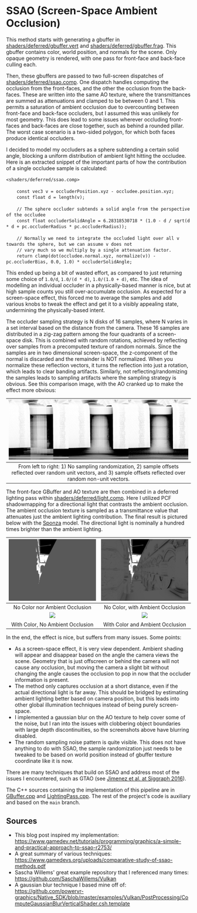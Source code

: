 # SSAO (Screen-Space Ambient Occlusion)

This method starts with generating a gbuffer in [shaders/deferred/gbuffer.vert](./shaders/deferred/gbuffer.vert) and [shaders/deferred/gbuffer.frag](./shaders/deferred/gbuffer.frag). 
This gbuffer contains color, world position, and normals for the scene. 
Only opaque geometry is rendered, with one pass for front-face and back-face culling each. 

Then, these gbuffers are passed to two full-screen dispatches of [shaders/deferred/ssao.comp](./shaders/deferred/ssao.comp). 
One dispatch handles computing the occlusion from the front-faces, and the other the occlusion from the back-faces. 
These are written into the same AO texture, where the transmittances are summed as attenuations and clamped to be between 0 and 1. 
This permits a saturation of ambient occlusion due to overcounting between front-face and back-face occluders, but I assumed this was unlikely for most geometry. 
This does lead to some issues wherever occluding front-faces and back-faces are close together, such as behind a rounded pillar. 
The worst case scenario is a two-sided polygon, for which both faces produce identical occluders.

I decided to model my occluders as a sphere subtending a certain solid angle, blocking a uniform distribution of ambient light hitting the occludee. 
Here is an extracted snippet of the important parts of how the contribution of a single occludee sample is calculated:

```
<shaders/deferred/ssao.comp>

    const vec3 v = occluderPosition.xyz - occludee.position.xyz;
    const float d = length(v);

    // The sphere occluder subtends a solid angle from the perspective of the occludee
    const float occluderSolidAngle = 6.28318530718 * (1.0 - d / sqrt(d * d + pc.occluderRadius * pc.occluderRadius));

    // Normally we need to integrate the occluded light over all v towards the sphere, but we can assume v does not
    // vary much so we multiply by a single attenuation factor.
    return clamp(dot(occludee.normal.xyz, normalize(v)) - pc.occluderBias, 0.0, 1.0) * occluderSolidAngle;
```

This ended up being a bit of wasted effort, as compared to just returning some choice of `1.0/d`, `1.0/(d * d)`, `1.0/(1.0 + d)`, etc. 
The idea of modelling an individual occluder in a physically-based manner is nice, but at high sample counts you still over-accumulate occlusion. 
As expected for a screen-space effect, this forced me to average the samples and add various knobs to tweak the effect and get it to a visibly appealing state, undermining the physically-based intent.

The occluder sampling strategy is N disks of 16 samples, where N varies in a set interval based on the distance from the camera. 
These 16 samples are distributed in a zig-zag pattern among the four quadrants of a screen-space disk. 
This is combined with random rotations, achieved by reflecting over samples from a precomputed texture of random normals. 
Since the samples are in two dimensional screen-space, the z-component of the normal is discarded and the remainder is NOT normalized. 
When you normalize these reflection vectors, it turns the reflection into just a rotation, which leads to clear banding artifacts. 
Similarly, not reflecting/randomizing the samples leads to sampling artifacts where the sampling strategy is obvious. 
See this comparison image, with the AO cranked up to make the effect more obvious:

|![](./screenshots/sampling_comparison.png)|
|:-:|
|From left to right: 1) No sampling randomization, 2) sample offsets reflected over random unit vectors, and 3) sample offsets reflected over random non-unit vectors.|

The front-face GBuffer and AO texture are then combined in a deferred lighting pass within [shaders/deferred/light.comp](./shaders/deferred/light.comp).
Here I utilized PCF shadowmapping for a directional light that contrasts the ambient occlusion. 
The ambient occlusion texture is sampled as a transmittance value that attenuates just the ambient lighting contribution. 
The final result is pictured below with the [Sponza](https://github.com/KhronosGroup/glTF-Sample-Assets/tree/main/Models/Sponza) model. 
The directional light is nominally a hundred times brighter than the ambient lighting.

![](./screenshots/no_color_no_AO.png) | ![](./screenshots/no_color_yes_AO.png)
:-----------------------------:|:--------------------------------:
No Color nor Ambient Occlusion | No Color, with Ambient Occlusion
![](./screenshots/yes_color_no_AO.png) | ![](./screenshots/yes_color_yes_AO.png)
With Color, No Ambient Occlusion | With Color and Ambient Occlusion

In the end, the effect is nice, but suffers from many issues. Some points:
- As a screen-space effect, it is very view dependent. Ambient shading will appear and disappear based on the angle the camera views the scene.  Geometry that is just offscreen or behind the camera will not cause any occlusion, but moving the camera a slight bit without changing the angle causes the occlusion to pop in now that the occluder information is present. 
- The method only captures occlusion at a short distance, even if the actual directional light is far away. This should be bridged by estimating ambient lighting better based on camera position, but this leads into other global illumination techniques instead of being purely screen-space.
- I implemented a gaussian blur on the AO texture to help cover some of the noise, but I ran into the issues with clobbering object boundaries with large depth discontinuities, so the screenshots above have blurring disabled.
- The random sampling noise pattern is quite visible. This does not have anything to do with SSAO, the sample randomization just needs to be tweaked to be based on world position instead of gbuffer texture coordinate like it is now.

There are many techniques that build on SSAO and address most of the issues I encountered, such as GTAO (see [Jimenez et al. at Siggraph 2016](https://www.activision.com/cdn/research/Practical_Real_Time_Strategies_for_Accurate_Indirect_Occlusion_NEW%20VERSION_COLOR.pdf)). 

The C++ sources containing the implementation of this pipeline are in [GBuffer.cpp](vulkan_template/source/vulkan_template/app/GBuffer.cpp) and [LightingPass.cpp](vulkan_template/source/vulkan_template/app/LightingPass.cpp). The rest of the project's code is auxiliary and based on the `main` branch.

## Sources

- This blog post inspired my implementation:
https://www.gamedev.net/tutorials/programming/graphics/a-simple-and-practical-approach-to-ssao-r2753/
- A great summary of various techniques:
https://www.gamedevs.org/uploads/comparative-study-of-ssao-methods.pdf
- Sascha Willems' great example repository that I referenced many times:
https://github.com/SaschaWillems/Vulkan
- A gaussian blur technique I based mine off of:
https://github.com/powervr-graphics/Native_SDK/blob/master/examples/Vulkan/PostProcessing/ComputeGaussianBlurVerticalShader.csh.template 